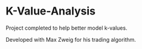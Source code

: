# K-Value-Analysis
Project completed to help better model k-values.

Developed with Max Zweig for his trading algorithm.
